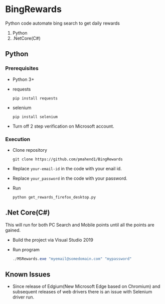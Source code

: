 # BingRewards

Python code automate bing search to get daily rewards

1. Python
1. .NetCore(C#)

## Python 

### Prerequisites

- Python 3+ 
- requests

    ```shell
    pip install requests
    ```

- selenium

    ```shell
    pip install selenium
    ```

- Turn off 2 step verification on Microsoft account.

### Execution

- Clone repository
  
    ```shell
    git clone https://github.com/pmahend1/BingRewards
    ```

- Replace `your-email-id` in the code with your enail id.
  
- Replace `your_password` in the code with your password.

- Run

    ```shell
    python get_rewards_firefox_desktop.py
    ```

## .Net Core(C#)

This will run for both PC Search and Mobile points until all the points are gained.

- Build the project via Visual Studio 2019 

- Run program 

    ```powershell
    ./MSRewards.exe "myemail@somedomain.com" "mypassword"
    ```

## Known Issues

- Since release of Edgium(New Microsoft Edge based on Chromium) and subsequent releases of web drivers there is an issue with Selenium driver run.